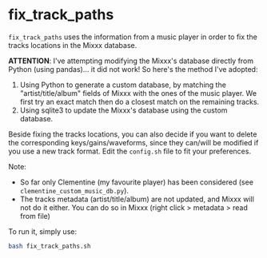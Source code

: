 # fix_track_paths

`fix_track_paths` uses the information from a music player
 in order to fix the tracks locations in the Mixxx database.

**ATTENTION**: I've attempting modifying the Mixxx's database directly from Python (using pandas)… it did not work! So here's the method I've adopted:

1. Using Python to generate a custom database, by matching the "artist/title/album" fields of Mixxx with the ones of the music player.
We first try an exact match then do a closest match on the remaining tracks.
2. Using sqlite3 to update the Mixxx's database using the custom database.

Beside fixing the tracks locations, you can also decide if you want to delete the corresponding keys/gains/waveforms, since they can/will be modified if you use a new track format. Edit the `config.sh` file to fit your preferences.

Note:

- So far only Clementine (my favourite player) has been considered (see `clementine_custom_music_db.py`).
- The tracks metadata (artist/title/album) are not updated, and Mixxx will not do it either. You can do so in Mixxx (right click > metadata > read from file)

To run it, simply use:

```bash
bash fix_track_paths.sh
```
